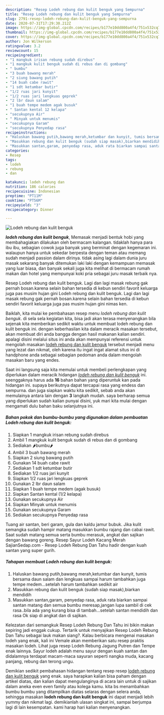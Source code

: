 ```yaml
---
description: "Resep Lodeh rebung dan kulit benguk yang Sempurna"
title: "Resep Lodeh rebung dan kulit benguk yang Sempurna"
slug: 2791-resep-lodeh-rebung-dan-kulit-benguk-yang-sempurna
date: 2020-07-31T17:29:30.212Z
image: https://img-global.cpcdn.com/recipes/b177e10dd800a4f4/751x532cq70/lodeh-rebung-dan-kulit-benguk-foto-resep-utama.jpg
thumbnail: https://img-global.cpcdn.com/recipes/b177e10dd800a4f4/751x532cq70/lodeh-rebung-dan-kulit-benguk-foto-resep-utama.jpg
cover: https://img-global.cpcdn.com/recipes/b177e10dd800a4f4/751x532cq70/lodeh-rebung-dan-kulit-benguk-foto-resep-utama.jpg
author: Jon Wilkerson
ratingvalue: 3.2
reviewcount: 15
recipeingredient:
- "1 mangkuk irisan rebung sudah direbus"
- "1 mangkuk kulit benguk sudah di rebus dan di gombang"
- " bumbu"
- "3 buah bawang merah"
- "2 siung bawang putih"
- "14 buah cabe rawit"
- "1 sdt ketumbar butir"
- "1/2 ruas jari kunyit"
- "1/2 ruas jari lengkuas geprek"
- "2 lbr daun salam"
- "1 buah tempe medem agak busuk"
- " Santan kental 12 kelapa"
- "secukupnya Air"
- " Minyak untuk menumis"
- "secukupnya Garam"
- "secukupnya Penyedap rasa"
recipeinstructions:
- "Haluskan bawang putih,bawang merah,ketumbar dan kunyit, tumis bersama daun salam dan lengkuas sampai harum tambahkan juga tempe medem...setelah harum tambahkan sedikit air"
- "Masukkan rebung dan kulit benguk (sudah siap masak),biarkan mendidih"
- "Masukkan santan,garam, penyedap rasa, aduk rata biarkan sampai santan matang dan semua bumbu meresap,jangan lupa sambil di cek rasa..bila ada yang kurang bisa di tambah...setelah santan mendidih dan rasa Ok siap di angkat dan di sajikan."
categories:
- Resep
tags:
- lodeh
- rebung
- dan

katakunci: lodeh rebung dan 
nutrition: 186 calories
recipecuisine: Indonesian
preptime: "PT11M"
cooktime: "PT56M"
recipeyield: "3"
recipecategory: Dinner

---
```



![Lodeh rebung dan kulit benguk](https://img-global.cpcdn.com/recipes/b177e10dd800a4f4/751x532cq70/lodeh-rebung-dan-kulit-benguk-foto-resep-utama.jpg)

<b><i>lodeh rebung dan kulit benguk</i></b>, Memasak menjadi bentuk hobi yang membahagiakan dilakukan oleh bermacam kalangan. tidaklah hanya para ibu ibu, sebagian cowok juga banyak yang berminat dengan kegemaran ini. walaupun hanya untuk sekedar berpesta dengan teman atau memang sudah menjadi passion dalam dirinya. tidak asing lagi dalam dunia juru masak sekarang banyak ditemukan laki laki dengan kemampuan memasak yang luar biasa, dan banyak sekali juga kita melihat di bermacam rumah makan dan hotel yang mempunyai koki pria sebagai juru masak terbaik nya.

Resep Lodeh rebung dan kulit benguk. Lagi dan lagi masak rebung gak pernah bosan.karena selain bahan tersedia di kebun sendiri favorit keluarga juga pas musim hujan gini Lodeh rebung dan kulit benguk. Lagi dan lagi masak rebung gak pernah bosan.karena selain bahan tersedia di kebun sendiri favorit keluarga juga pas musim hujan gini nimas ken.

Baiklah, kita mulai ke pembahasan resep menu <i>lodeh rebung dan kulit benguk</i>. di sela sela kegiatan kita, bisa jadi akan terasa menyenangkan bila sejenak kita memberikan sedikit waktu untuk membuat lodeh rebung dan kulit benguk ini. dengan keberhasilan kita dalam meracik masakan tersebut, akan membuat diri anda bangga dengan hasil makanan kalian sendiri. apalagi disini melalui situs ini anda akan mempunyai referensi untuk mengolah masakan <u>lodeh rebung dan kulit benguk</u> tersebut menjadi menu yang lezat dan nikmat, oleh karena itu ingat ingat alamat situs ini di handphone anda sebagai sebagian pedoman anda dalam mengolah masakan baru yang endes.


Saat ini langsung saja kita memulai untuk membeli perlengkapan yang diperlukan dalam meracik hidangan <u><i>lodeh rebung dan kulit benguk</i></u> ini. seenggaknya harus ada <b>16</b> bahan bahan yang diperuntuk kan pada hidangan ini. supaya berikutnya dapat tercapai rasa yang endess dan sempurna. dan juga siapkan waktu kita sedikit, sebab anda akan memulainya antara lain dengan <b>3</b> langkah mudah. saya berharap semua yang diperlukan sudah kalian punyai disini, yuk mari kita mulai dengan mengamati dulu bahan baku selanjutnya ini.

<!--inarticleads1-->

##### Bahan pokok dan bumbu-bumbu yang digunakan dalam pembuatan Lodeh rebung dan kulit benguk:

1. Siapkan 1 mangkuk irisan rebung sudah direbus
1. Ambil 1 mangkuk kulit benguk sudah di rebus dan di gombang
1. Sediakan  🌶️bumbu🌶️
1. Ambil 3 buah bawang merah
1. Siapkan 2 siung bawang putih
1. Gunakan 14 buah cabe rawit
1. Sediakan 1 sdt ketumbar butir
1. Sediakan 1/2 ruas jari kunyit
1. Siapkan 1/2 ruas jari lengkuas geprek
1. Gunakan 2 lbr daun salam
1. Siapkan 1 buah tempe medem (agak busuk)
1. Siapkan  Santan kental (1/2 kelapa)
1. Gunakan secukupnya Air
1. Siapkan  Minyak untuk menumis
1. Gunakan secukupnya Garam
1. Sediakan secukupnya Penyedap rasa


Tuang air santan, beri garam, gula dan kaldu jamur bubuk. Jika kulit semangka sudah hampir matang masukkan bumbu rajang dan cabai rawit. Saat sudah matang semua serta bumbu merasuk, angkat dan sajikan dengan bawang goreng. Resep Sayur Lodeh Kacang Merah SajianSedap.com - Resep Lodeh Rebung Dan Tahu hadir dengan kuah santan yang super gurih. 

<!--inarticleads2-->

##### Tahapan membuat Lodeh rebung dan kulit benguk:

1. Haluskan bawang putih,bawang merah,ketumbar dan kunyit, tumis bersama daun salam dan lengkuas sampai harum tambahkan juga tempe medem...setelah harum tambahkan sedikit air
1. Masukkan rebung dan kulit benguk (sudah siap masak),biarkan mendidih
1. Masukkan santan,garam, penyedap rasa, aduk rata biarkan sampai santan matang dan semua bumbu meresap,jangan lupa sambil di cek rasa..bila ada yang kurang bisa di tambah...setelah santan mendidih dan rasa Ok siap di angkat dan di sajikan.


Kelezatan dari semangkuk Resep Lodeh Rebung Dan Tahu ini bikin makan sepiring jadi enggak cukup. Tertarik untuk menyajikan Resep Lodeh Rebung Dan Tahu sebagai lauk makan siang?. Kalau berbicara mengenai masakan lodeh yang enak, kali ini Vemale akan memberikan satu resep praktis masakan lodeh. Lihat juga resep Lodeh Rebung Jagung Putren dan Tempe enak lainnya. Sayur lodeh adalah menu sayur dengan kuah santan dan didalamnya terdapat macam-maca sayuran seperti nangka muda, kacang panjang, rebung dan terong ungu. 

Demikian sedikit pembahasan hidangan tentang resep resep <u>lodeh rebung dan kulit benguk</u> yang enak. saya harapkan kalian bisa paham dengan artikel diatas, dan kalian dapat mengulanginya di acara lain untuk di sajikan dalam aneka even even family atau kolega kamu. kita bs menambahkan bumbu bumbu yang ditampilkan diatas selaras dengan selera anda, sehingga masakan <b>lodeh rebung dan kulit benguk</b> ini dapat menjadi lebih yummy dan nikmat lagi. demikianlah ulasan singkat ini, sampai berjumpa lagi di lain kesempatan. kami harap hari kalian menyenangkan.
